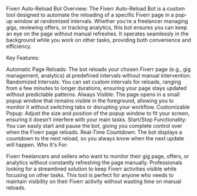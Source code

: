 Fiverr Auto-Reload Bot
Overview: The Fiverr Auto-Reload Bot is a custom tool designed to automate the reloading of a specific Fiverr page in a pop-up window at randomized intervals. Whether you're a freelancer managing gigs, reviewing offers, or tracking analytics, this bot ensures you can keep an eye on the page without manual refreshes. It operates seamlessly in the background while you work on other tasks, providing both convenience and efficiency.

Key Features:

Automatic Page Reloads: The bot reloads your chosen Fiverr page (e.g., gig management, analytics) at predefined intervals without manual intervention.
Randomized Intervals: You can set custom intervals for reloads, ranging from a few minutes to longer durations, ensuring your page stays updated without predictable patterns.
Always Visible: The page opens in a small popup window that remains visible in the foreground, allowing you to monitor it without switching tabs or disrupting your workflow.
Customizable Popup: Adjust the size and position of the popup window to fit your screen, ensuring it doesn’t interfere with your main tasks.
Start/Stop Functionality: You can easily start and pause the bot, giving you complete control over when the Fiverr page reloads.
Real-Time Countdown: The bot displays a countdown to the next reload, so you always know when the next update will happen.
Who It's For:

Fiverr freelancers and sellers who want to monitor their gig page, offers, or analytics without constantly refreshing the page manually.
Professionals looking for a streamlined solution to keep Fiverr activities visible while focusing on other tasks.
This tool is perfect for anyone who needs to maintain visibility on their Fiverr activity without wasting time on manual reloads.
